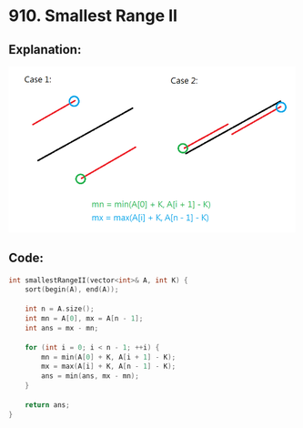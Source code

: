 # 910. Smallest Range II

## Explanation:
![910.png](910.png)


## Code:

```cpp
int smallestRangeII(vector<int>& A, int K) {
    sort(begin(A), end(A));

    int n = A.size();
    int mn = A[0], mx = A[n - 1];
    int ans = mx - mn;

    for (int i = 0; i < n - 1; ++i) {
        mn = min(A[0] + K, A[i + 1] - K);
        mx = max(A[i] + K, A[n - 1] - K);
        ans = min(ans, mx - mn);
    }

    return ans;
}
```
